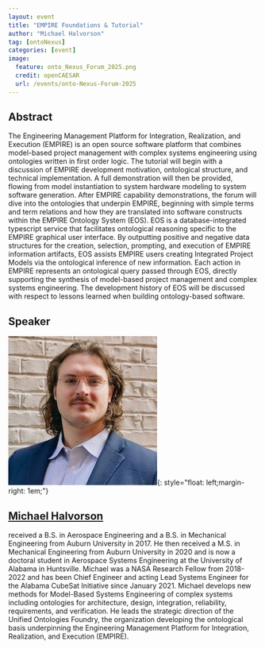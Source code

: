 ```yaml
---
layout: event
title: "EMPIRE Foundations & Tutorial"
author: "Michael Halvorson"
tag: [ontoNexus]
categories: [event]
image:
  feature: onto_Nexus_Forum_2025.png
  credit: openCAESAR
  url: /events/onto-Nexus-Forum-2025
---
```


## Abstract

The Engineering Management Platform for Integration, Realization, and Execution (EMPIRE) is an open source software platform that combines model-based project management with complex systems engineering using ontologies written in first order logic. The tutorial will begin with a discussion of EMPIRE development motivation, ontological structure, and technical implementation. A full demonstration will then be provided, flowing from model instantiation to system hardware modeling to system software generation. After EMPIRE capability demonstrations, the forum will dive into the ontologies that underpin EMPIRE, beginning with simple terms and term relations and how they are translated into software constructs within the EMPIRE Ontology System (EOS). EOS is a database-integrated typescript service that facilitates ontological reasoning specific to the EMPIRE graphical user interface. By outputting positive and negative data structures for the creation, selection, prompting, and execution of EMPIRE information artifacts, EOS assists EMPIRE users creating Integrated Project Models via the ontological inference of new information. Each action in EMPIRE represents an ontological query passed through EOS, directly supporting the synthesis of model-based project management and complex systems engineering. The development history of EOS will be discussed with respect to lessons learned when building ontology-based software.

## Speaker

![Michael Halvorson](img/Halvorson.jpg){: style="float: left;margin-right: 1em;"}

<h2><a href="mailto:mch0043@uah.edu">Michael Halvorson</a></h2> received a B.S. in Aerospace Engineering and a B.S. in Mechanical Engineering from Auburn University in 2017. He then received a M.S. in Mechanical Engineering from Auburn University in 2020 and is now a doctoral student in Aerospace Systems Engineering at the University of Alabama in Huntsville. Michael was a NASA Research Fellow from 2018-2022 and has been Chief Engineer and acting Lead Systems Engineer for the Alabama CubeSat Initiative since January 2021. Michael develops new methods for Model-Based Systems Engineering of complex systems including ontologies for architecture, design, integration, reliability, requirements, and verification. He leads the strategic direction of the Unified Ontologies Foundry, the organization developing the ontological basis underpinning the Engineering Management Platform for Integration, Realization, and Execution (EMPIRE).
